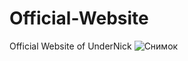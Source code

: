 # Official-Website
Official Website of UnderNick 
![Снимок](https://user-images.githubusercontent.com/79002881/129538036-b6ce9087-21b2-43fe-a455-9e1f9728909d.PNG)
